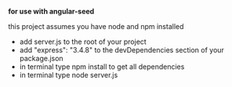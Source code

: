 **for use with angular-seed**

this project assumes you have node and npm installed

- add server.js to the root of your project
- add "express": "3.4.8" to the devDependencies section of your package.json
- in terminal type npm install to get all dependencies
- in terminal type node server.js